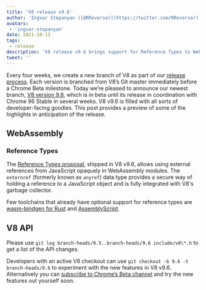 ```yaml
---
title: 'V8 release v9.6'
author: 'Ingvar Stepanyan ([@RReverser](https://twitter.com/RReverser))'
avatars:
 - 'ingvar-stepanyan'
date: 2021-10-13
tags:
 - release
description: 'V8 release v9.6 brings support for Reference Types to WebAssembly.'
tweet: ''
---
```

Every four weeks, we create a new branch of V8 as part of our [release process](https://v8.dev/docs/release-process). Each version is branched from V8’s Git master immediately before a Chrome Beta milestone. Today we’re pleased to announce our newest branch, [V8 version 9.6](https://chromium.googlesource.com/v8/v8.git/+log/branch-heads/9.6), which is in beta until its release in coordination with Chrome 96 Stable in several weeks. V8 v9.6 is filled with all sorts of developer-facing goodies. This post provides a preview of some of the highlights in anticipation of the release.

## WebAssembly

### Reference Types

The [Reference Types proposal](https://github.com/WebAssembly/reference-types/blob/master/proposals/reference-types/Overview.md), shipped in V8 v9.6, allows using external references from JavaScript opaquely in WebAssembly modules. The `externref` (formerly known as `anyref`) data type provides a secure way of holding a reference to a JavaScript object and is fully integrated with V8's garbage collector.

Few toolchains that already have optional support for reference types are [wasm-bindgen for Rust](https://rustwasm.github.io/wasm-bindgen/reference/reference-types.html) and [AssemblyScript](https://www.assemblyscript.org/compiler.html#command-line-options).

## V8 API

Please use `git log branch-heads/9.5..branch-heads/9.6 include/v8\*.h` to get a list of the API changes.

Developers with an active V8 checkout can use `git checkout -b 9.6 -t branch-heads/9.6` to experiment with the new features in V8 v9.6. Alternatively you can [subscribe to Chrome’s Beta channel](https://www.google.com/chrome/browser/beta.html) and try the new features out yourself soon.
